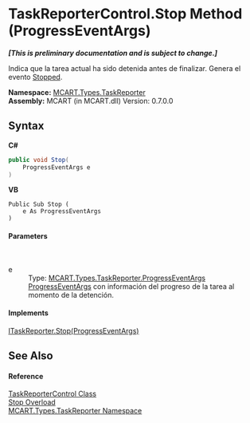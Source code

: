 # TaskReporterControl.Stop Method (ProgressEventArgs)
 _**\[This is preliminary documentation and is subject to change.\]**_

Indica que la tarea actual ha sido detenida antes de finalizar. Genera el evento <a href="fc3c40e3-6974-0873-3b33-212d1b56b608">Stopped</a>.

**Namespace:**&nbsp;<a href="256f3901-18cb-eeca-835c-7de778822db3">MCART.Types.TaskReporter</a><br />**Assembly:**&nbsp;MCART (in MCART.dll) Version: 0.7.0.0

## Syntax

**C#**<br />
``` C#
public void Stop(
	ProgressEventArgs e
)
```

**VB**<br />
``` VB
Public Sub Stop ( 
	e As ProgressEventArgs
)
```


#### Parameters
&nbsp;<dl><dt>e</dt><dd>Type: <a href="ca737456-2d6f-7f13-63a9-5b5d228c5048">MCART.Types.TaskReporter.ProgressEventArgs</a><br /><a href="ca737456-2d6f-7f13-63a9-5b5d228c5048">ProgressEventArgs</a> con información del progreso de la tarea al momento de la detención.</dd></dl>

#### Implements
<a href="19ebcd19-d0ef-cf26-691e-14c8ffc0c38e">ITaskReporter.Stop(ProgressEventArgs)</a><br />

## See Also


#### Reference
<a href="8772b8d4-cb78-6a2a-83e0-dd746f24cc98">TaskReporterControl Class</a><br /><a href="03abba76-c9be-b5ab-6b21-3dc4adab1492">Stop Overload</a><br /><a href="256f3901-18cb-eeca-835c-7de778822db3">MCART.Types.TaskReporter Namespace</a><br />